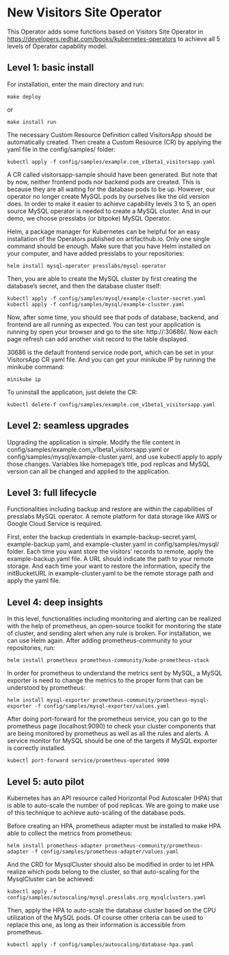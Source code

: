 # New Visitors Site Operator

This Operator adds some functions based on Visitors Site Operator in https://developers.redhat.com/books/kubernetes-operators to achieve all 5 levels of Operator capability model.

## Level 1: basic install

For installation, enter the main directory and run: 

```shell
make deploy
```

or 

```shell
make install run
```

The necessary Custom Resource Definition called VisitorsApp should be automatically created. Then create a Custom Resource (CR) by applying the yaml file in the config/samples/ folder:

```shell
kubectl apply -f config/samples/example.com_v1beta1_visitorsapp.yaml
```

A CR called visitorsapp-sample should have been generated. But note that by now, neither frontend pods nor backend pods are created. This is because they are all waiting for the database pods to be up. However, our operator no longer create MySQL pods by ourselves like the old version does. In order to make it easier to achieve capability levels 3 to 5, an open source MySQL operator is needed to create a MySQL cluster. And in our demo, we choose presslabs (or bitpoke) MySQL Operator.

Helm, a package manager for Kubernetes can be helpful for an easy installation of the Operators published on artifacthub.io. Only one single command should be enough. Make sure that you have Helm installed on your computer, and have added presslabs to your repositories:

```shell
helm install mysql-operator presslabs/mysql-operator
```

Then, you are able to create the MySQL cluster by first creating the database’s secret, and then the database cluster itself:

```shell
kubectl apply -f config/samples/mysql/example-cluster-secret.yaml
kubectl apply -f config/samples/mysql/example-cluster.yaml
```

Now, after some time, you should see that pods of database, backend, and frontend are all running as expected. You can test your application is running by open your browser and go to the site: http://<minikubeIP>:30686/. Now each page refresh can add another visit record to the table displayed. 

30686 is the default frontend service node port, which can be set in your VisitorsApp CR yaml file. And you can get your minikube IP by running the minikube command: 

```shell
minikube ip
```

To uninstall the application, just delete the CR:

```shell
kubectl delete-f config/samples/example.com_v1beta1_visitorsapp.yaml
```

## Level 2: seamless upgrades

Upgrading the application is simple. Modify the file content in config/samples/example.com_v1beta1_visitorsapp.yaml or config/samples/mysql/example-cluster.yaml, and use kubectl apply to apply those changes. Variables like homepage’s title, pod replicas and MySQL version can all be changed and applied to the application.


## Level 3: full lifecycle 

Functionalities including backup and restore are within the capabilities of presslabs MySQL operator. A remote platform for data storage like AWS or Google Cloud Service is required. 

First, enter the backup credentials in example-backup-secret.yaml, example-backup.yaml, and example-cluster.yaml in config/samples/mysql/ folder. Each time you want store the visitors’ records to remote, apply the example-backup.yaml file. A URL should indicate the path to your remote storage. And each time your want to restore the information, specify the initBucketURL in example-cluster.yaml to be the remote storage path and apply the yaml file.


## Level 4: deep insights

In this level, functionalities including monitoring and alerting can be realized with the help of prometheus, an open-source toolkit for monitoring the state of cluster, and sending alert when any rule is broken. For installation, we can use Helm again. After adding prometheus-community to your repositories, run:

```shell
helm install prometheus prometheus-community/kube-prometheus-stack
```

In order for prometheus to understand the metrics sent by MySQL, a MySQL exporter is need to change the metrics to the proper form that can be understood by prometheus:

```shell
helm install mysql-exporter prometheus-community/prometheus-mysql-exporter -f config/samples/mysql-exporter/values.yaml
```

After doing port-forward for the prometheus service, you can go to the prometheus page (localhost:9090) to check your cluster components that are being monitored by prometheus as well as all the rules and alerts. A service monitor for MySQL should be one of the targets if MySQL exporter is correctly installed.

```shell
kubectl port-forward service/prometheus-operated 9090
```

## Level 5: auto pilot

Kubernetes has an API resource called Horizontal Pod Autoscaler (HPA) that is able to auto-scale the number of pod replicas. We are going to make use of this technique to achieve auto-scaling of the database pods.

Before creating an HPA, prometheus adapter must be installed to make HPA able to collect the metrics from prometheus:

```shell
helm install prometheus-adapter prometheus-community/prometheus-adapter -f config/samples/prometheus-adapter/values.yaml
```

And the CRD for MysqlCluster should also be modified in order to let HPA realize which pods belong to the cluster, so that auto-scaling for the MysqlCluster can be achieved:

```shell
kubectl apply -f config/samples/autoscaling/mysql.presslabs.org_mysqlclusters.yaml
```

Then, apply the HPA to auto-scale the database cluster based on the CPU utilization of the MySQL pods. Of course other criteria can be used to replace this one, as long as their information is accessible from prometheus.

```shell
kubectl apply -f config/samples/autoscaling/database-hpa.yaml
```
